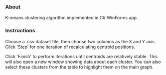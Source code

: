 ### About
K-means clustering algorithm implemented in C# WinForms app.

### Instructions
Choose a .csv dataset file, then choose two columns as the X and Y axis.
Click 'Step' for one iteration of recalculating centroid positions.

Click 'Finish' to perform iterations until centroids are relatively stable.
This will also open a new window showing data about each cluster.
You can also select these clusters from the table to highlight them on the main graph.
